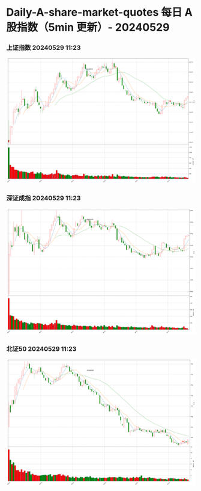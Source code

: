
# Daily-A-share-market-quotes 每日 A 股指数（5min 更新）- 20240529

### 上证指数 20240529 11:23
![](./fig/2024/5/20240529-sh000001.png)

### 深证成指 20240529 11:23
![](./fig/2024/5/20240529-sz399001.png)

### 北证50 20240529 11:23
![](./fig/2024/5/20240529-bj899050.png)
